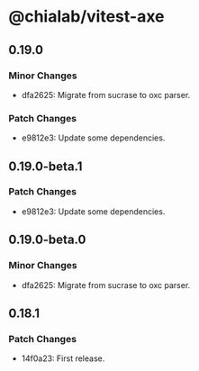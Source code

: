 # @chialab/vitest-axe

## 0.19.0

### Minor Changes

-   dfa2625: Migrate from sucrase to oxc parser.

### Patch Changes

-   e9812e3: Update some dependencies.

## 0.19.0-beta.1

### Patch Changes

-   e9812e3: Update some dependencies.

## 0.19.0-beta.0

### Minor Changes

-   dfa2625: Migrate from sucrase to oxc parser.

## 0.18.1

### Patch Changes

-   14f0a23: First release.
